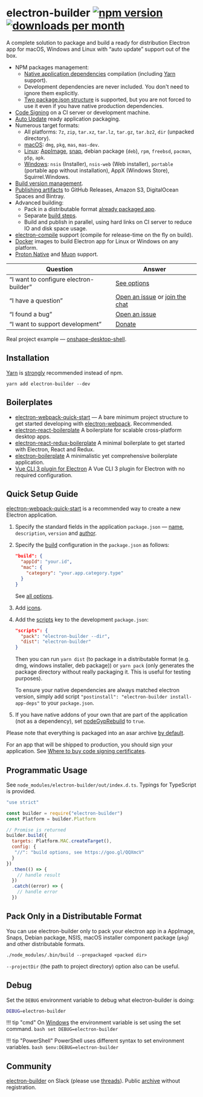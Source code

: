 # electron-builder [![npm version](https://img.shields.io/npm/v/electron-builder.svg?label=latest)](https://yarn.pm/electron-builder) [![downloads per month](https://img.shields.io/npm/dm/electron-builder.svg)](https://yarn.pm/electron-builder)
A complete solution to package and build a ready for distribution Electron app for macOS, Windows and Linux with “auto update” support out of the box.

* NPM packages management:
    * [Native application dependencies](https://electron.atom.io/docs/tutorial/using-native-node-modules/) compilation (including [Yarn](http://yarnpkg.com/) support).
    * Development dependencies are never included. You don't need to ignore them explicitly.
    * [Two package.json structure](tutorials/two-package-structure.md) is supported, but you are not forced to use it even if you have native production dependencies.
* [Code Signing](code-signing.md) on a CI server or development machine.
* [Auto Update](auto-update.md) ready application packaging.
* Numerous target formats:
    * All platforms: `7z`, `zip`, `tar.xz`, `tar.lz`, `tar.gz`, `tar.bz2`, `dir` (unpacked directory).
    * [macOS](configuration/mac.md#MacConfiguration-target): `dmg`, `pkg`, `mas`, `mas-dev`.
    * [Linux](configuration/linux.md#LinuxConfiguration-target): [AppImage](http://appimage.org), [snap](http://snapcraft.io), debian package (`deb`), `rpm`, `freebsd`, `pacman`, `p5p`, `apk`.
    * [Windows](configuration/win.md#WindowsConfiguration-target): `nsis` (Installer), `nsis-web` (Web installer), `portable` (portable app without installation), AppX (Windows Store), Squirrel.Windows.
* [Build version management](configuration/configuration.md#build-version-management).
* [Publishing artifacts](/configuration/publish) to GitHub Releases, Amazon S3, DigitalOcean Spaces and Bintray.
* Advanced building:
    * Pack in a distributable format [already packaged app](#pack-only-in-a-distributable-format).
    * Separate [build steps](https://github.com/electron-userland/electron-builder/issues/1102#issuecomment-271845854).
    * Build and publish in parallel, using hard links on CI server to reduce IO and disk space usage.
* [electron-compile](https://github.com/electron/electron-compile) support (compile for release-time on the fly on build).
* [Docker](/multi-platform-build#docker) images to build Electron app for Linux or Windows on any platform.
* [Proton Native](https://proton-native.js.org/) and [Muon](https://github.com/brave/muon) support.

| Question | Answer |
|--------|-------|
| “I want to configure electron-builder” | [See options](/configuration/configuration.md) |
| “I have a question” | [Open an issue](https://github.com/electron-userland/electron-builder/issues) or [join the chat](https://slackin.electron.build) |
| “I found a bug” | [Open an issue](https://github.com/electron-userland/electron-builder/issues/new) |
| “I want to support development” | [Donate](/donate.md) |

Real project example — [onshape-desktop-shell](https://github.com/develar/onshape-desktop-shell).

## Installation
[Yarn](http://yarnpkg.com/) is [strongly](https://github.com/electron-userland/electron-builder/issues/1147#issuecomment-276284477) recommended instead of npm.

`yarn add electron-builder --dev`

## Boilerplates

* [electron-webpack-quick-start](https://github.com/electron-userland/electron-webpack-quick-start) — A bare minimum project structure to get started developing with [electron-webpack](https://github.com/electron-userland/electron-webpack). Recommended.
* [electron-react-boilerplate](https://github.com/chentsulin/electron-react-boilerplate) A boilerplate for scalable cross-platform desktop apps.
* [electron-react-redux-boilerplate](https://github.com/jschr/electron-react-redux-boilerplate) A minimal boilerplate to get started with Electron, React and Redux.
* [electron-boilerplate](https://github.com/szwacz/electron-boilerplate) A minimalistic yet comprehensive boilerplate application.
* [Vue CLI 3 plugin for Electron](https://nklayman.github.io/vue-cli-plugin-electron-builder) A Vue CLI 3 plugin for Electron with no required configuration.

## Quick Setup Guide

[electron-webpack-quick-start](https://github.com/electron-userland/electron-webpack-quick-start) is a recommended way to create a new Electron application.

1. Specify the standard fields in the application `package.json` — [name](/configuration/configuration.md#Metadata-name), `description`, `version` and [author](https://docs.npmjs.com/files/package.json#people-fields-author-contributors).

2. Specify the [build](/configuration/configuration.md#configuration) configuration in the `package.json` as follows:
    ```json
    "build": {
      "appId": "your.id",
      "mac": {
        "category": "your.app.category.type"
      }
    }
    ```
   See [all options](/configuration/configuration.md#configuration).

3. Add [icons](/icons.md).

4. Add the [scripts](https://docs.npmjs.com/cli/run-script) key to the development `package.json`:
    ```json
    "scripts": {
      "pack": "electron-builder --dir",
      "dist": "electron-builder"
    }
    ```
    Then you can run `yarn dist` (to package in a distributable format (e.g. dmg, windows installer, deb package)) or `yarn pack` (only generates the package directory without really packaging it. This is useful for testing purposes).

    To ensure your native dependencies are always matched electron version, simply add script `"postinstall": "electron-builder install-app-deps"` to your `package.json`.

5. If you have native addons of your own that are part of the application (not as a dependency), set [nodeGypRebuild](/configuration/configuration#Configuration-nodeGypRebuild) to `true`.
   
Please note that everything is packaged into an asar archive [by default](configuration/configuration.md#Configuration-asar).

For an app that will be shipped to production, you should sign your application. See [Where to buy code signing certificates](/code-signing.md#where-to-buy-code-signing-certificate).

## Programmatic Usage
See `node_modules/electron-builder/out/index.d.ts`. Typings for TypeScript is provided.

```js
"use strict"

const builder = require("electron-builder")
const Platform = builder.Platform

// Promise is returned
builder.build({
  targets: Platform.MAC.createTarget(),
  config: {
   "//": "build options, see https://goo.gl/QQXmcV"
  }
})
  .then(() => {
    // handle result
  })
  .catch((error) => {
    // handle error
  })
```

## Pack Only in a Distributable Format

You can use electron-builder only to pack your electron app in a AppImage, Snaps, Debian package, NSIS, macOS installer component package (`pkg`) 
and other distributable formats.

```
./node_modules/.bin/build --prepackaged <packed dir>
```

`--projectDir` (the path to project directory) option also can be useful.

## Debug

Set the `DEBUG` environment variable to debug what electron-builder is doing:
```bash
DEBUG=electron-builder
```

!!! tip "cmd"
    On [Windows](https://github.com/visionmedia/debug#windows-command-prompt-notes) the environment variable is set using the set command.
    ```bash
    set DEBUG=electron-builder
    ```
    
!!! tip "PowerShell"
    PowerShell uses different syntax to set environment variables.
    ```bash
    $env:DEBUG=electron-builder
    ```

## Community

[electron-builder](https://slackin.electron.build) on Slack (please use [threads](https://get.slack.help/hc/articles/115000769927-Message-threads)).
Public [archive](http://electron-builder.slackarchive.io) without registration.